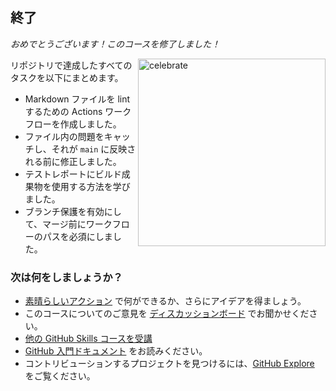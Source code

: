 <!--
<<< 著者注: 終了 >>>
学習内容を復習し、フィードバックを求め、次のステップを提示してください。
-->

## 終了

_おめでとうございます！このコースを修了しました！_

<img src=https://octodex.github.com/images/Fintechtocat.png alt=celebrate width=300 align=right>

リポジトリで達成したすべてのタスクを以下にまとめます。

- Markdown ファイルを lint するための Actions ワークフローを作成しました。
- ファイル内の問題をキャッチし、それが `main` に反映される前に修正しました。
- テストレポートにビルド成果物を使用する方法を学びました。
- ブランチ保護を有効にして、マージ前にワークフローのパスを必須にしました。

### 次は何をしましょうか？

- [素晴らしいアクション](https://github.com/sdras/awesome-actions) で何ができるか、さらにアイデアを得ましょう。
- このコースについてのご意見を [ディスカッションボード](https://github.com/orgs/skills/discussions/categories/test-with-actions) でお聞かせください。
- [他の GitHub Skills コースを受講](https://github.com/skills)
- [GitHub 入門ドキュメント](https://docs.github.com/get-started) をお読みください。
- コントリビューションするプロジェクトを見つけるには、[GitHub Explore](https://github.com/explore) をご覧ください。